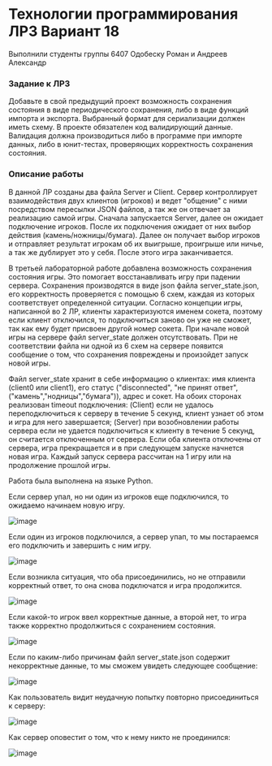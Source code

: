 # Технологии программирования ЛР3 Вариант 18
Выполнили студенты группы 6407 Одобеску Роман и Андреев Александр
### Задание к ЛР3
Добавьте в свой предыдущий проект возможность сохранения состояния в виде периодического сохранения, либо в виде функций импорта и экспорта. Выбранный формат для сериализации должен иметь схему. В проекте обязателен код валидирующий данные. Валидация должна производиться либо в программе при импорте данных, либо в юнит-тестах, проверяющих корректность сохранения состояния.
### Описание работы
В данной ЛР созданы два файла Server и Client. Сервер контроллирует взаимодействия двух клиентов (игроков) и ведет "общение" с ними посредством пересылки JSON файлов, а так же он отвечает за реализацию самой игры. Сначала запускается Server, далее он ожидает подключение игроков. После их подключения ожидает от них выбор действия (камень/ножницы/бумага). Далее он получает выбор игроков и отправляет результат игрокам об их выигрыше, проигрыше или ничье, а так же дублирует это у себя. После этого игра заканчивается.

В третьей лабораторной работе добавлена возможность сохранения состояния игры. Это помогает восстанавливать игру при падении сервера. Сохранения производятся в виде json файла server_state.json, его корректность проверяется с помощью 6 схем, каждая из которых соответствует определенной ситуации. Согласно концепции игры, написанной во 2 ЛР, клиенты характеризуются именем сокета, поэтому если клиент отключился, то подключиться заново он уже не сможет, так как ему будет присвоен другой номер сокета.
При начале новой игры на сервере файл server_state должен отсутствовать. При не соответствии файла ни одной из 6 схем на сервере появится сообщение о том, что сохранения повреждены и произойдет запуск новой игры.

Файл server_state хранит в себе информацию о клиентах: имя клиента (client0 или client1), его статус ("disconnected", "не принят ответ",("камень","нодницы","бумага")), адрес и сокет. На обоих сторонах реализован timeout подключения: (Client) если не удалось переподключиться к серверу в течение 5 секунд, клиент узнает об этом и игра для него завершается; (Server) при возобновлении работы сервера если не удается подключиться к клиенту в течение 5 секунд, он считается отключенным от сервера. Если оба клиента отключены от сервера, игра прекращается и в при следующем запуске начнется новая игра. Каждый запуск сервера рассчитан на 1 игру или на продолжение прошлой игры.

Работа была выполнена на языке Python.

Если сервер упал, но ни один из игроков еще подключился, то ожидаемо начинаем новую игру.

![image](https://user-images.githubusercontent.com/62326372/146580544-b68e1e25-2fa3-4981-b185-7b7d9da72a93.png)

Если один из игроков подключился, а сервер упап, то мы постараемся его подключить и завершить с ним игру.

![image](https://user-images.githubusercontent.com/62326372/146579817-6300889c-b1de-4f38-8ab4-df1963ef90f6.png)

Если возникла ситуация, что оба присоединились, но не отправили корректный ответ, то она снова подключатся и игра продолжится.

![image](https://user-images.githubusercontent.com/62326372/146575454-c9da8392-4314-4cb9-873c-92260ee0e631.png)

Если какой-то игрок ввел корректные данные, а второй нет, то игра также корректно продолжиться с сохранением состояния.

![image](https://user-images.githubusercontent.com/62326372/146577186-5dde9b77-5432-4927-807f-b318f44e2f52.png)

Если по каким-либо причинам файл server_state.json содержит некорректные данные, то мы сможем увидеть следующее сообщение:

![image](https://user-images.githubusercontent.com/62326372/146577861-664da045-b8ef-4eaa-8405-d7960189edcf.png)

Как пользователь видит неудачную попытку повторно присоединиться к серверу:

![image](https://user-images.githubusercontent.com/62326372/146578281-8b8471a8-90a3-4384-a237-d487d60748d7.png)

Как сервер оповестит о том, что к нему никто не проединился:

![image](https://user-images.githubusercontent.com/62326372/146578690-b534c50a-a26b-4a51-9dc8-6457dce1777a.png)
